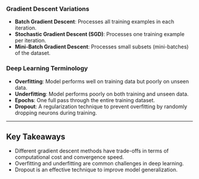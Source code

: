 ### Gradient Descent Variations
- **Batch Gradient Descent**: Processes all training examples in each iteration.
- **Stochastic Gradient Descent (SGD)**: Processes one training example per iteration.
- **Mini-Batch Gradient Descent**: Processes small subsets (mini-batches) of the dataset.

### Deep Learning Terminology
- **Overfitting**: Model performs well on training data but poorly on unseen data.
- **Underfitting**: Model performs poorly on both training and unseen data.
- **Epochs**: One full pass through the entire training dataset.
- **Dropout**: A regularization technique to prevent overfitting by randomly dropping neurons during training.

---

## Key Takeaways
- Different gradient descent methods have trade-offs in terms of computational cost and convergence speed.
- Overfitting and underfitting are common challenges in deep learning.
- Dropout is an effective technique to improve model generalization.
